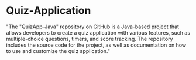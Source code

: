 # Quiz-Application
"The "QuizApp-Java" repository on GitHub is a Java-based project that allows developers to create a quiz application with various features, such as multiple-choice questions, timers, and score tracking. The repository includes the source code for the project, as well as documentation on how to use and customize the quiz application."
